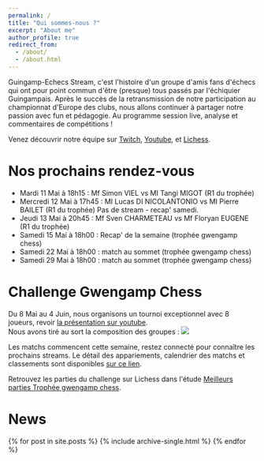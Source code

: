 ```yaml
---
permalink: /
title: "Qui sommes-nous ?"
excerpt: "About me"
author_profile: true
redirect_from: 
  - /about/
  - /about.html
---
```


Guingamp-Echecs Stream, c'est l'histoire d'un groupe d'amis fans d'échecs qui ont pour point commun d'être (presque) tous passés par l'échiquier Guingampais. Après le succès de la retransmission de notre participation au championnat d'Europe des clubs, nous allons continuer à partager notre passion avec fun et pédagogie. Au programme session live, analyse et commentaires de compétitions !

Venez découvrir notre équipe sur [Twitch](https://www.twitch.tv/gwengamp_chess), [Youtube](https://www.youtube.com/channel/UCDa-Z-OF7U1xfGy3s835AxQ), et [Lichess](https://lichess.org/@/guingamp-echecs).

Nos prochains rendez-vous
======
  * Mardi 11 Mai à 18h15 : Mf Simon VIEL vs MI Tangi MIGOT (R1 du trophée)
  * Mercredi 12 Mai à 17h45 : MI Lucas DI NICOLANTONIO vs MI Pierre BAILET (R1 du trophée) Pas de stream - recap' samedi.
  * Jeudi 13 Mai à 20h45 : Mf Sven CHARMETEAU vs Mf Floryan EUGENE (R1 du trophée)
  * Samedi 15 Mai à 18h00 : Recap' de la semaine (trophée gwengamp chess)
  * Samedi 22 Mai à 18h00 : match au sommet (trophée gwengamp chess)
  * Samedi 29 Mai à 18h00 : match au sommet (trophée gwengamp chess)

Challenge Gwengamp Chess
======

Du 8 Mai au 4 Juin, nous organisons un tournoi exceptionnel avec 8 joueurs, revoir [la présentation sur youtube](https://www.youtube.com/watch?v=ARqkzBN-I2k).    
Nous avons tiré au sort la composition des groupes :
![](../images/poules.png)

Les matchs commencent cette semaine, restez connecté pour connaître les prochains streams.
Le détail des appariements, calendrier des matchs et classements sont disponibles [sur ce lien](https://docs.google.com/spreadsheets/d/1KcM92fU3VAFJtJLrZHnmAvBvIPzSW0i4ZX-RKlkoq_I/edit?usp=sharing).

Retrouvez les parties du challenge sur Lichess dans l'étude [Meilleurs parties Trophée gwengamp chess](https://lichess.org/study/amDirdX3).

News
======
{% for post in site.posts %}
  {% include archive-single.html %}
{% endfor %}
